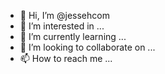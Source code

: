 - 👋 Hi, I’m @jessehcom
- 👀 I’m interested in ...
- 🌱 I’m currently learning ...
- 💞️ I’m looking to collaborate on ...
- 📫 How to reach me ...

<!---
jessehcom/jessehcom is a ✨ special ✨ repository because its `README.md` (this file) appears on your GitHub profile.
You can click the Preview link to take a look at your changes.
--->
